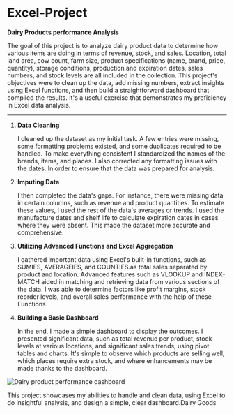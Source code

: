# Excel-Project


**Dairy Products performance   Analysis**


The goal of this project is to analyze dairy product data to determine how various items are doing in terms of revenue, stock, and sales. Location, total land area, cow count, farm size, product specifications (name, brand, price, quantity), storage conditions, production and expiration dates, sales numbers, and stock levels are all included in the collection. This project's objectives were to clean up the data, add missing numbers, extract insights using Excel functions, and then build a straightforward dashboard that compiled the results. It's a useful exercise that demonstrates my proficiency in Excel data analysis.

--------------------------------------------------------------------------------------------------------------------------------------------------------------------------------------------

1. **Data Cleaning**

   I cleaned up the dataset as my initial task. A few entries were missing, some formatting problems existed, and some duplicates required to be handled. To make everything consistent
   I standardized the names of the brands, items, and places. I also corrected any formatting issues with the dates. In order to ensure that the data was prepared for analysis.

3. **Imputing Data**

   I then completed the data's gaps. For instance, there were missing data in certain columns, such as revenue and product quantities. To estimate these values, I used the rest of the data's averages or trends.
   I used the manufacture dates and shelf life to calculate expiration dates in cases where they were absent. This made the dataset more accurate and comprehensive.

5. **Utilizing Advanced Functions and Excel Aggregation**

   I gathered important data using Excel's built-in functions, such as SUMIFS, AVERAGEIFS, and COUNTIFS.as total sales separated by product and location. Advanced features such as VLOOKUP and INDEX-MATCH aided in 
   matching and retrieving data from various sections of the data. I was able to determine factors like profit margins, stock reorder levels, and overall sales performance with the help of these Functions.

6. **Building a Basic Dashboard**

   In the end, I made a simple dashboard to display the outcomes. I presented significant data, such as total revenue per product, stock levels at various locations, and significant sales trends, using pivot 
   tables and charts. It's simple to observe which products are selling well, which places require extra stock, and where enhancements may be made thanks to the dashboard.

   

![Dairy product performance dashboard](https://github.com/user-attachments/assets/cf69627b-3ee5-4ee8-bbc9-6be3428434af)



This project showcases my abilities to handle and clean data, using Excel to do insightful analysis, and design a simple, clear dashboard.Dairy Goods
